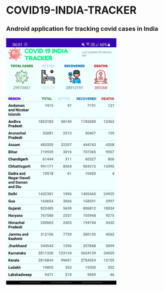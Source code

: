 # COVID19-INDIA-TRACKER

### Android application for tracking covid cases in India

<img src = "covid.jpeg" width=300>
